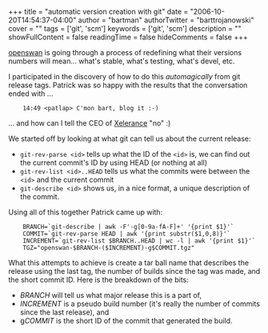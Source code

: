 +++
title = "automatic version creation with git"
date = "2006-10-20T14:54:37-04:00"
author = "bartman"
authorTwitter = "barttrojanowski"
cover = ""
tags = ['git', 'scm']
keywords = ['git', 'scm']
description = ""
showFullContent = false
readingTime = false
hideComments = false
+++

[openswan](http://www.openswan.org/) is going through a process of redefining what their versions numbers will mean... what's
stable, what's testing, what's devel, etc.

I participated in the discovery of how to do this *automagically* from git release tags.  Patrick was so happy with the results
that the conversation ended with ...

        14:49 <patlap> C'mon bart, blog it :-)

... and how can I tell the CEO of [Xelerance](http://www.xelerance.com/) "no"  :)

<!--more-->

We started off by looking at what git can tell us about the current release:

   * `git-rev-parse <id>` tells up what the ID of the `<id>` is, we can find out the current commit's 
      ID by using HEAD (or nothing at all)
   * `git-rev-list <id>..HEAD` tells us what the commits were between the `<id>` and the current commit
   * `git-describe <id>` shows us, in a nice format, a unique description of the commit.

Using all of this together Patrick came up with:

        BRANCH=`git-describe | awk -F'-g[0-9a-fA-F]+' '{print $1}'`
        COMMIT=`git-rev-parse HEAD | awk '{print substr($1,0,8)}'`
        INCREMENT=`git-rev-list $BRANCH..HEAD | wc -l | awk '{print $1}'` 
        TGZ="openswan-$BRANCH-($INCREMENT)-g$COMMIT.tgz"

What this attempts to achieve is create a tar ball name that describes the release using the last tag, the number of builds since the tag was made, and the short commit ID.  Here is the breakdown of the bits:

   * *BRANCH* will tell us what major release this is a part of,
   * *INCREMENT* is a pseudo build number (it's really the number of commits since the last release), and
   * g*COMMIT* is the short ID of the commit that generated the build.

